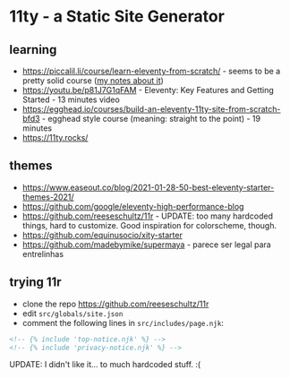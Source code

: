 # 11ty - a Static Site Generator

## learning

- <https://piccalil.li/course/learn-eleventy-from-scratch/> - seems to be a pretty solid course ([my notes about it](courses/learn-eleventy-from-scratch/))
- <https://youtu.be/p81J7G1qFAM> - Eleventy: Key Features and Getting Started - 13 minutes video
- <https://egghead.io/courses/build-an-eleventy-11ty-site-from-scratch-bfd3> - egghead style course (meaning: straight to the point) - 19 minutes
- <https://11ty.rocks/>

## themes

- <https://www.easeout.co/blog/2021-01-28-50-best-eleventy-starter-themes-2021/>
- <https://github.com/google/eleventy-high-performance-blog>
- <https://github.com/reeseschultz/11r> - UPDATE: too many hardcoded things, hard to customize. Good inspiration for colorscheme, though.
- <https://github.com/equinusocio/xity-starter>
- <https://github.com/madebymike/supermaya> - parece ser legal para entrelinhas


## trying 11r

- clone the repo <https://github.com/reeseschultz/11r>
- edit `src/globals/site.json`
- comment the following lines in `src/includes/page.njk`:
```html
<!-- {% include 'top-notice.njk' %} -->
<!-- {% include 'privacy-notice.njk' %} --> 
```

UPDATE: I didn't like it... to much hardcoded stuff. :(
